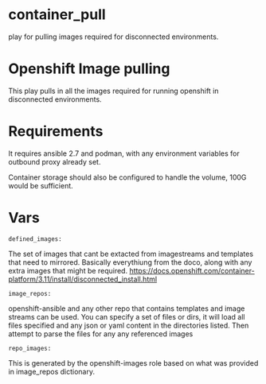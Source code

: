 # container_pull
play for pulling images required for disconnected environments.

Openshift Image pulling
=======================

This play pulls in all the images required for running openshift in disconnected environments.


Requirements
===========

It requires ansible 2.7 and podman, with any environment variables for outbound proxy already set. 

Container storage should also be configured to handle the volume, 100G would be sufficient.

Vars
===

    defined_images:

The set of images that cant be extacted from imagestreams and templates that need to mirrored. 
Basically everythiung from the doco, along with any extra images that might be required.
https://docs.openshift.com/container-platform/3.11/install/disconnected_install.html

    image_repos:

openshift-ansible and any other repo that contains templates and image streams can be used.
You can specify a set of files or dirs, it will load all files specified and any json or yaml content
in the directories listed. Then attempt to parse the files for any any referenced images

    repo_images:

This is generated by the openshift-images role based on what was provided in image_repos dictionary.
